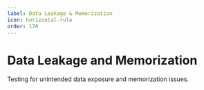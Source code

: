 ```yaml
---
label: Data Leakage & Memorization
icon: horizontal-rule
order: 170
---
```


# Data Leakage and Memorization

Testing for unintended data exposure and memorization issues.
